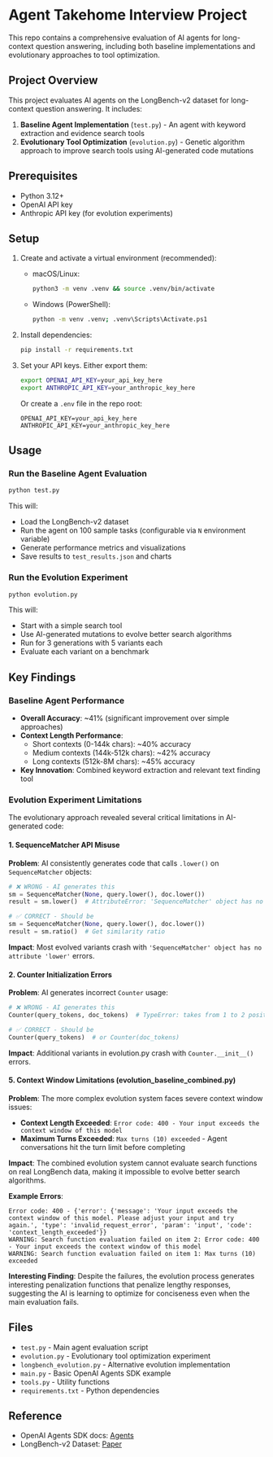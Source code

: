 # Agent Takehome Interview Project

This repo contains a comprehensive evaluation of AI agents for long-context question answering, including both baseline implementations and evolutionary approaches to tool optimization.

## Project Overview

This project evaluates AI agents on the LongBench-v2 dataset for long-context question answering. It includes:

1. **Baseline Agent Implementation** (`test.py`) - An agent with keyword extraction and evidence search tools
2. **Evolutionary Tool Optimization** (`evolution.py`) - Genetic algorithm approach to improve search tools using AI-generated code mutations
## Prerequisites
- Python 3.12+
- OpenAI API key
- Anthropic API key (for evolution experiments)

## Setup
1. Create and activate a virtual environment (recommended):
   - macOS/Linux:
     ```bash
     python3 -m venv .venv && source .venv/bin/activate
     ```
   - Windows (PowerShell):
     ```bash
     python -m venv .venv; .venv\Scripts\Activate.ps1
     ```

2. Install dependencies:
   ```bash
   pip install -r requirements.txt
   ```

3. Set your API keys. Either export them:
   ```bash
   export OPENAI_API_KEY=your_api_key_here
   export ANTHROPIC_API_KEY=your_anthropic_key_here
   ```
   Or create a `.env` file in the repo root:
   ```env
   OPENAI_API_KEY=your_api_key_here
   ANTHROPIC_API_KEY=your_anthropic_key_here
   ```

## Usage

### Run the Baseline Agent Evaluation
```bash
python test.py
```

This will:
- Load the LongBench-v2 dataset
- Run the agent on 100 sample tasks (configurable via `N` environment variable)
- Generate performance metrics and visualizations
- Save results to `test_results.json` and charts

### Run the Evolution Experiment
```bash
python evolution.py
```

This will:
- Start with a simple search tool
- Use AI-generated mutations to evolve better search algorithms
- Run for 3 generations with 5 variants each
- Evaluate each variant on a benchmark

## Key Findings

### Baseline Agent Performance
- **Overall Accuracy**: ~41% (significant improvement over simple approaches)
- **Context Length Performance**:
  - Short contexts (0-144k chars): ~40% accuracy
  - Medium contexts (144k-512k chars): ~42% accuracy  
  - Long contexts (512k-8M chars): ~45% accuracy
- **Key Innovation**: Combined keyword extraction and relevant text finding tool

### Evolution Experiment Limitations

The evolutionary approach revealed several critical limitations in AI-generated code:

#### 1. SequenceMatcher API Misuse
**Problem**: AI consistently generates code that calls `.lower()` on `SequenceMatcher` objects:
```python
# ❌ WRONG - AI generates this
sm = SequenceMatcher(None, query.lower(), doc.lower())
result = sm.lower()  # AttributeError: 'SequenceMatcher' object has no attribute 'lower'

# ✅ CORRECT - Should be
sm = SequenceMatcher(None, query.lower(), doc.lower())
result = sm.ratio()  # Get similarity ratio
```

**Impact**: Most evolved variants crash with `'SequenceMatcher' object has no attribute 'lower'` errors.

#### 2. Counter Initialization Errors
**Problem**: AI generates incorrect `Counter` usage:
```python
# ❌ WRONG - AI generates this
Counter(query_tokens, doc_tokens)  # TypeError: takes from 1 to 2 positional arguments but 3 were given

# ✅ CORRECT - Should be
Counter(query_tokens)  # or Counter(doc_tokens)
```

**Impact**: Additional variants in evolution.py crash with `Counter.__init__()` errors.

#### 5. Context Window Limitations (evolution_baseline_combined.py)
**Problem**: The more complex evolution system faces severe context window issues:
- **Context Length Exceeded**: `Error code: 400 - Your input exceeds the context window of this model`
- **Maximum Turns Exceeded**: `Max turns (10) exceeded` - Agent conversations hit the turn limit before completing

**Impact**: The combined evolution system cannot evaluate search functions on real LongBench data, making it impossible to evolve better search algorithms.

**Example Errors**:
```
Error code: 400 - {'error': {'message': 'Your input exceeds the context window of this model. Please adjust your input and try again.', 'type': 'invalid_request_error', 'param': 'input', 'code': 'context_length_exceeded'}}
WARNING: Search function evaluation failed on item 2: Error code: 400 - Your input exceeds the context window of this model
WARNING: Search function evaluation failed on item 1: Max turns (10) exceeded
```

**Interesting Finding**: Despite the failures, the evolution process generates interesting penalization functions that penalize lengthy responses, suggesting the AI is learning to optimize for conciseness even when the main evaluation fails.

## Files

- `test.py` - Main agent evaluation script
- `evolution.py` - Evolutionary tool optimization experiment
- `longbench_evolution.py` - Alternative evolution implementation
- `main.py` - Basic OpenAI Agents SDK example
- `tools.py` - Utility functions
- `requirements.txt` - Python dependencies

## Reference
- OpenAI Agents SDK docs: [Agents](https://openai.github.io/openai-agents-python/agents/)
- LongBench-v2 Dataset: [Paper](https://arxiv.org/abs/2406.14805)
